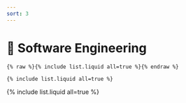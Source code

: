 ```yaml
---
sort: 3
---
```


# :rocket: Software Engineering

```
{% raw %}{% include list.liquid all=true %}{% endraw %}

{% include list.liquid all=true %}
```

{% include list.liquid all=true %}
